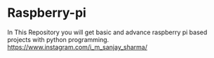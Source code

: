 # Raspberry-pi
In This Repository you will get basic and advance raspberry pi based projects with python programming. 
https://www.instagram.com/i_m_sanjay_sharma/
